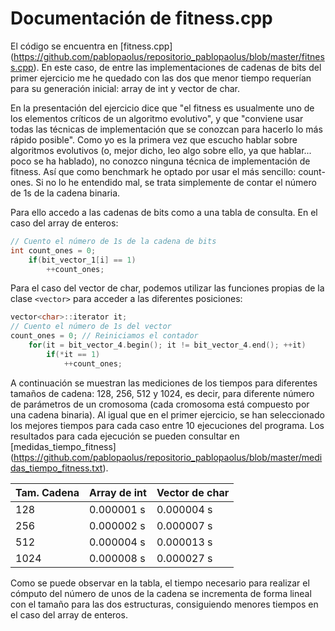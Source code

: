 Documentación de fitness.cpp
============================

El código se encuentra en [fitness.cpp] (https://github.com/pablopaolus/repositorio_pablopaolus/blob/master/fitness.cpp). En este caso, de entre las implementaciones de cadenas de bits del primer ejercicio me he quedado con las dos que menor tiempo requerían para su generación inicial: array de int y vector de char. 

En la presentación del ejercicio dice que "el fitness es usualmente uno de los elementos críticos de un algoritmo evolutivo", y que "conviene usar todas las técnicas de implementación que se conozcan para hacerlo lo más rápido posible". Como yo es la primera vez que escucho hablar sobre algoritmos evolutivos (o, mejor dicho, leo algo sobre ello, ya que hablar... poco se ha hablado), no conozco ninguna técnica de implementación de fitness. Así que como benchmark he optado por usar el más sencillo: count-ones. Si no lo he entendido mal, se trata simplemente de contar el número de 1s de la cadena binaria. 

Para ello accedo a las cadenas de bits como a una tabla de consulta. En el caso del array de enteros:

```cpp
// Cuento el número de 1s de la cadena de bits
int count_ones = 0;
	if(bit_vector_1[i] == 1)
		++count_ones;
```

Para el caso del vector de char, podemos utilizar las funciones propias de la clase `<vector>` para acceder a las diferentes posiciones:

```cpp
vector<char>::iterator it;
// Cuento el número de 1s del vector
count_ones = 0; // Reiniciamos el contador
	for(it = bit_vector_4.begin(); it != bit_vector_4.end(); ++it)
		if(*it == 1)
			++count_ones;
```

A continuación se muestran las mediciones de los tiempos para diferentes tamaños de cadena: 128, 256, 512 y 1024, es decir, para diferente número de parámetros de un cromosoma (cada cromosoma está compuesto por una cadena binaria). Al igual que en el primer ejercicio, se han seleccionado los mejores tiempos para cada caso entre 10 ejecuciones del programa. Los resultados para cada ejecución se pueden consultar en [medidas_tiempo_fitness] (https://github.com/pablopaolus/repositorio_pablopaolus/blob/master/medidas_tiempo_fitness.txt).

  Tam. Cadena   | Array de int | Vector de char
----------------|--------------|---------------
     128        |  0.000001 s  |   0.000004 s 
     256        |  0.000002 s  |   0.000007 s 
     512        |  0.000004 s  |   0.000013 s
     1024       |  0.000008 s  |   0.000027 s

Como se puede observar en la tabla, el tiempo necesario para realizar el cómputo del número de unos de la cadena se incrementa de forma lineal con el tamaño para las dos estructuras, consiguiendo menores tiempos en el caso del array de enteros.  
 


